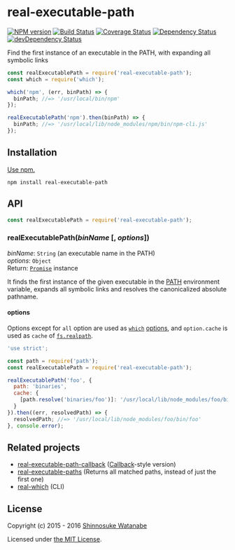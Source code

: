 # real-executable-path

[![NPM version](https://img.shields.io/npm/v/real-executable-path.svg)](https://www.npmjs.com/package/real-executable-path)
[![Build Status](https://travis-ci.org/shinnn/real-executable-path.svg?branch=master)](https://travis-ci.org/shinnn/real-executable-path)
[![Coverage Status](https://img.shields.io/coveralls/shinnn/real-executable-path.svg)](https://coveralls.io/github/shinnn/real-executable-path)
[![Dependency Status](https://david-dm.org/shinnn/real-executable-path.svg)](https://david-dm.org/shinnn/real-executable-path)
[![devDependency Status](https://david-dm.org/shinnn/real-executable-path/dev-status.svg)](https://david-dm.org/shinnn/real-executable-path#info=devDependencies)

Find the first instance of an executable in the PATH, with expanding all symbolic links

```javascript
const realExecutablePath = require('real-executable-path');
const which = require('which');

which('npm', (err, binPath) => {
  binPath; //=> '/usr/local/bin/npm'
});

realExecutablePath('npm').then(binPath) => {
  binPath; //=> '/usr/local/lib/node_modules/npm/bin/npm-cli.js'
});
```

## Installation

[Use npm.](https://docs.npmjs.com/cli/install)

```
npm install real-executable-path
```

## API

```javascript
const realExecutablePath = require('real-executable-path');
```

### realExecutablePath(*binName* [, *options*])

*binName*: `String` (an executable name in the PATH)  
*options*: `Object`  
Return: [`Promise`](http://www.ecma-international.org/ecma-262/6.0/#sec-promise-constructor) instance

It finds the first instance of the given executable in the [PATH](http://pubs.opengroup.org/onlinepubs/000095399/basedefs/xbd_chap08.html#tag_08_03) environment variable, expands all symbolic links and resolves the canonicalized absolute pathname.

#### options

Options except for `all` option are used as [`which`](https://github.com/npm/node-which) [options](https://github.com/npm/node-which#options), and `option.cache` is used as `cache` of [`fs.realpath`](https://nodejs.org/api/fs.html#fs_fs_realpath_path_cache_callback).

```javascript
'use strict';

const path = require('path');
const realExecutablePath = require('real-executable-path');

realExecutablePath('foo', {
  path: 'binaries',
  cache: {
    [path.resolve('binaries/foo')]: '/usr/local/lib/node_modules/foo/bin/foo'
  }
}).then((err, resolvedPath) => {
  resolvedPath; //=> '/usr/local/lib/node_modules/foo/bin/foo'
}, console.error);
```

## Related projects

* [real-executable-path-callback](https://github.com/shinnn/real-executable-path-callback) ([Callback](http://thenodeway.io/posts/understanding-error-first-callbacks/)-style version)
* [real-executable-paths](https://github.com/shinnn/real-executable-paths) (Returns all matched paths, instead of just the first one)
* [real-which](https://github.com/shinnn/real-which) (CLI)

## License

Copyright (c) 2015 - 2016 [Shinnosuke Watanabe](https://github.com/shinnn)

Licensed under [the MIT License](./LICENSE).

